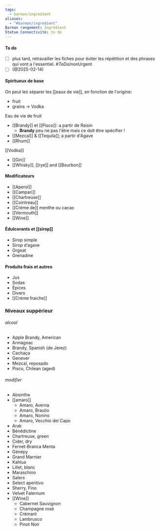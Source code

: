```yaml
---
tags:
  - barman/ingredient
aliases:
  - "#barman/ingredient"
Barman rangement: Ingrédient
Statue Connectivité: to do
---
```

#### To do
- [ ] plus tard, retravailler les fiches pour éviter les répétition et des phrases qui vont a l'essentiel. #_ToDo_/nonUrgent 
- [ ] (@2025-02-14)

#### Spiritueux de base  
On peut les séparer les [[eaux de vie]], en fonction de l'origine:
- fruit
- grains -> Vodka 


Eau de vie de fruit
- [[Brandy]]  et  [[Pisco]]: a partir de Raisin
	- **Brandy** peu ne pas l'être mais ce doit être spécifier !
- [[Mezcal]] & [[Tequila]]; a partir d'Agave
- [[Rhum]]  

[[Vodka]]
- [[Gin]]  
- [[Whisky]], [[rye]] and [[Bourbon]]




#### Modificateurs  
- [[Aperol]]  
- [[Campari]]  
- [[Chartreuse]]  
- [[Cointreau]]  
- [[Crème de]] menthe ou cacao
- [[Vermouth]]
- [[Wine]]

#### Édulcorants et [[sirop]]
- Sirop simple  
- Sirop d’agave  
- Orgeat  
- Grenadine


#### Produits frais et autres  
- Jus  
- Sodas  
- Épices  
- Divers
- [[Crème fraiche]]

### Niveaux suppérieur
###### alcool
- Apple Brandy, American
- Armagnac
- Brandy, Spanish (de Jerez)
- Cachaça
- Genever
- Mezcal, reposado
- Pisco, Chilean (aged)


###### modifier
- Absinthe
- [[amaro]]
	- Amaro, Averna
	- Amaro, Braulio
	- Amaro, Nonino
	- Amaro, Vecchio del Capo
- Arak
- Bénédictine
- Chartreuse, green
- Cider, dry
- Fernet-Branca Menta
- Génépy
- Grand Marnier
- Kahlua
- Lillet, blanc
- Maraschino
- Salers
- Select aperitivo
- Sherry, Fino
- Velvet Falernum
- [[Wine]]
	- Cabernet Sauvignon
	- Champagne rosé
	- Crémant
	- Lambrusco
	- Pinot Noir